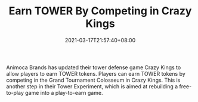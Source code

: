 ﻿---
title: "Earn TOWER By Competing in Crazy Kings"
date: 2021-03-17T21:57:40+08:00
lastmod: 2021-03-17T16:45:40+08:00
draft: false
authors: ["Meris"]
description: "Animoca Brands has updated their tower defense game Crazy Kings to allow players to earn TOWER tokens. Players can earn TOWER tokens by competing in the Grand Tournament Colosseum in Crazy Kings. This is another step in their Tower Experiment, which is aimed at rebuilding a free-to-play game into a play-to-earn game."
featuredImage: "earn-tower-by-competing-in-crazy-kings.png"
tags: ["Virtual World","Play to Earn"]
categories: ["news"]
news: ["Virtual World"]
weight: 
lightgallery: true
pinned: false
recommend: false
recommend1: false
---

Animoca Brands has updated their tower defense game Crazy Kings to allow players to earn TOWER tokens. Players can earn TOWER tokens by competing in the Grand Tournament Colosseum in Crazy Kings. This is another step in their Tower Experiment, which is aimed at rebuilding a free-to-play game into a play-to-earn game.

<!--more-->

